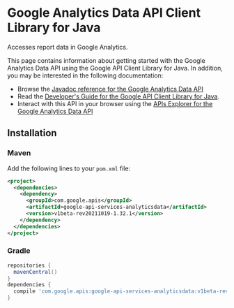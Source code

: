 # Google Analytics Data API Client Library for Java

Accesses report data in Google Analytics.

This page contains information about getting started with the Google Analytics Data API
using the Google API Client Library for Java. In addition, you may be interested
in the following documentation:

* Browse the [Javadoc reference for the Google Analytics Data API][javadoc]
* Read the [Developer's Guide for the Google API Client Library for Java][google-api-client].
* Interact with this API in your browser using the [APIs Explorer for the Google Analytics Data API][api-explorer]

## Installation

### Maven

Add the following lines to your `pom.xml` file:

```xml
<project>
  <dependencies>
    <dependency>
      <groupId>com.google.apis</groupId>
      <artifactId>google-api-services-analyticsdata</artifactId>
      <version>v1beta-rev20211019-1.32.1</version>
    </dependency>
  </dependencies>
</project>
```

### Gradle

```gradle
repositories {
  mavenCentral()
}
dependencies {
  compile 'com.google.apis:google-api-services-analyticsdata:v1beta-rev20211019-1.32.1'
}
```

[javadoc]: https://googleapis.dev/java/google-api-services-analyticsdata/latest/index.html
[google-api-client]: https://github.com/googleapis/google-api-java-client/
[api-explorer]: https://developers.google.com/apis-explorer/#p/analyticsdata/v1/
